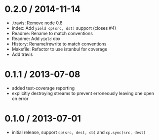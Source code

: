 
0.2.0 / 2014-11-14
==================

  * .travis: Remove node 0.8
  * index: Add `yield cp(src, dst)` support (closes #4)
  * Readme: Rename to match conventions
  * Readme: Add `yield` dox
  * History: Rename/rewrite to match conventions
  * Makefile: Refactor to use istanbul for coverage
  * Add travis

0.1.1 / 2013-07-08
==================

* added test-coverage reporting
* explicitly destroying streams to prevent erroneously leaving one open on error

0.1.0 / 2013-07-01
==================

* initial release, support `cp(src, dest, cb)` and `cp.sync(src, dest)`